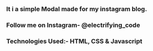 ### It i a simple Modal made for my instagram blog.

### Follow me on Instagram- @electrifying_code

### Technologies Used:- HTML, CSS & Javascript